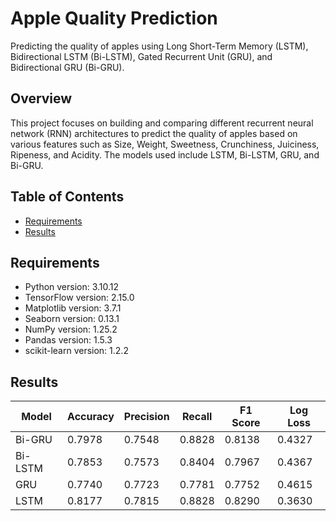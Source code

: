 # Apple Quality Prediction

Predicting the quality of apples using Long Short-Term Memory (LSTM), Bidirectional LSTM (Bi-LSTM), Gated Recurrent Unit (GRU), and Bidirectional GRU (Bi-GRU).

## Overview

This project focuses on building and comparing different recurrent neural network (RNN) architectures to predict the quality of apples based on various features such as Size, Weight, Sweetness, Crunchiness, Juiciness, Ripeness, and Acidity. The models used include LSTM, Bi-LSTM, GRU, and Bi-GRU.

## Table of Contents

- [Requirements](#requirements)
- [Results](#results)

## Requirements

- Python version: 3.10.12 
- TensorFlow version: 2.15.0
- Matplotlib version: 3.7.1
- Seaborn version: 0.13.1
- NumPy version: 1.25.2
- Pandas version: 1.5.3
- scikit-learn version: 1.2.2

## Results

| Model                              | Accuracy | Precision | Recall | F1 Score | Log Loss |
| ---------------------------------- | -------- | --------- | ------ | -------- | ---------|
| Bi-GRU                             | 0.7978   | 0.7548    | 0.8828 | 0.8138   | 0.4327   |
| Bi-LSTM                            | 0.7853   | 0.7573    | 0.8404 | 0.7967   | 0.4367   |
| GRU                                | 0.7740   | 0.7723    | 0.7781 | 0.7752   | 0.4615   |
| LSTM                               | 0.8177   | 0.7815    | 0.8828 | 0.8290   | 0.3630   |






